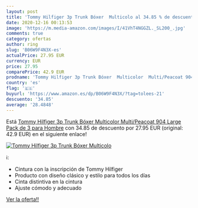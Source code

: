 ```yaml
---
layout: post
title: 'Tommy Hilfiger 3p Trunk Bóxer  Multicolo al 34.85 % de descuento'
date: 2020-12-16 00:13:53
image: 'https://m.media-amazon.com/images/I/41VhT4NGGZL._SL200_.jpg'
comments: true
category: ofertas
author: ring
slug: 'B06W9F4N3X-es'
actualPrice: 27.95 EUR
currency: EUR
price: 27.95
comparePrice: 42.9 EUR
prodname: 'Tommy Hilfiger 3p Trunk Bóxer  Multicolor  Multi/Peacoat 904   Large  Pack de 3  para Hombre'
country: 'es'
flag: '🇪🇸'
buyurl: 'https://www.amazon.es/dp/B06W9F4N3X/?tag=tolees-21'
descuento: '34.85'
average: '28.4848'
---
```


Está [Tommy Hilfiger 3p Trunk Bóxer  Multicolor  Multi/Peacoat 904   Large  Pack de 3  para Hombre](https://www.amazon.es/dp/B06W9F4N3X/?tag=tolees-21) con 34.85 de descuento por 27.95 EUR (original: 42.9 EUR) en el siguiente enlace!

[![Tommy Hilfiger 3p Trunk Bóxer  Multicolo](https://m.media-amazon.com/images/I/41VhT4NGGZL._SL200_.jpg)](https://www.amazon.es/dp/B06W9F4N3X/?tag=tolees-21)

ℹ️:

- Cintura con la inscripción de Tommy Hilfiger
- Producto con diseño clásico y estilo para todos los días
- Cinta distintiva en la cintura
- Ajuste cómodo y adecuado

[Ver la oferta!!](https://www.amazon.es/dp/B06W9F4N3X/?tag=tolees-21)
